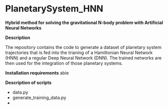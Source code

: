 # PlanetarySystem_HNN
**Hybrid method for solving the gravitational N-body problem with Artificial Neural Networks**

**Description**

The repository contains the code to generate a dataset of planetary system trajectories that is fed into the trianing of a Hamiltonian Neural Network (HNN) and a regular Deep Neural Network (DNN).
The trained networks are then used for the integration of those planetary systems. 

**Installation requirements**
abie

**Description of scripts**

* data.py
* generate_training_data.py
* 
